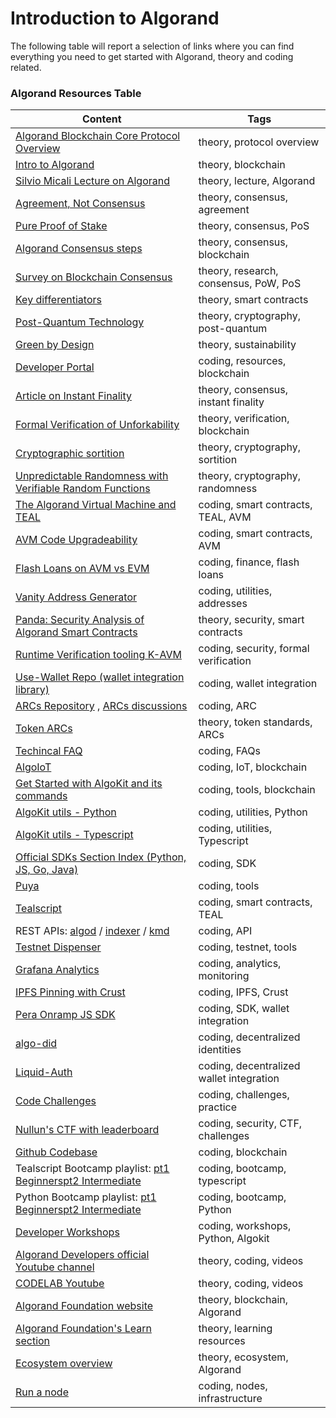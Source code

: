 # Introduction to Algorand

The following table will report a selection of links where you can find everything you need to get started with Algorand, theory and coding related.

### Algorand Resources Table

| Content                                                                                                                                                                                                                                                   | Tags                                     |
| --------------------------------------------------------------------------------------------------------------------------------------------------------------------------------------------------------------------------------------------------------- | ---------------------------------------- |
| [Algorand Blockchain Core Protocol Overview](https://www.youtube.com/watch?v=gACVKaNqxPs)                                                                                                                                                                 | theory, protocol overview                |
| [Intro to Algorand](https://developer.algorand.org/docs/get-started/basics/why_algorand/)                                                                                                                                                                 | theory, blockchain                       |
| [Silvio Micali Lecture on Algorand](https://www.youtube.com/watch?v=NykZ-ZSKkxM)                                                                                                                                                                          | theory, lecture, Algorand                |
| [Agreement, Not Consensus](https://algorandtechnologies.com/technology/agreement-not-consensus)                                                                                                                                                           | theory, consensus, agreement             |
| [Pure Proof of Stake](https://algorand.co/technology/pure-proof-of-stake)                                                                                                                                                                                 | theory, consensus, PoS                   |
| [Algorand Consensus steps](https://developer.algorand.org/docs/get-details/algorand_consensus/)                                                                                                                                                           | theory, consensus, blockchain            |
| [Survey on Blockchain Consensus](https://www.mdpi.com/2227-7390/8/10/1782)                                                                                                                                                                                | theory, research, consensus, PoW, PoS    |
| [Key differentiators](https://algorandtechnologies.com/technology/smarter-than-smart-contracts)                                                                                                                                                           | theory, smart contracts                  |
| [Post-Quantum Technology](https://algorand.co/blog/pioneering-falcon-post-quantum-technology-on-blockchain)                                                                                                                                               | theory, cryptography, post-quantum       |
| [Green by Design](https://algorandtechnologies.com/technology/green-by-design)                                                                                                                                                                            | theory, sustainability                   |
| [Developer Portal](https://developer.algorand.org/)                                                                                                                                                                                                       | coding, resources, blockchain            |
| [Article on Instant Finality](https://developer.algorand.org/solutions/avm-evm-instant-finality/)                                                                                                                                                         | theory, consensus, instant finality      |
| [Formal Verification of Unforkability](https://algorandtechnologies.com/news/runtime-verification)                                                                                                                                                        | theory, verification, blockchain         |
| [Cryptographic sortition](https://www.youtube.com/watch?v=XfP862hCrDM)                                                                                                                                                                                    | theory, cryptography, sortition          |
| [Unpredictable Randomness with Verifiable Random Functions](https://developer.algorand.org/solutions/avm-evm-randomness/)                                                                                                                                 | theory, cryptography, randomness         |
| [The Algorand Virtual Machine and TEAL](https://developer.algorand.org/docs/get-details/dapps/avm/teal/specification/)                                                                                                                                    | coding, smart contracts, TEAL, AVM       |
| [AVM Code Upgradeability](https://developer.algorand.org/solutions/avm-evm-upgradeability/)                                                                                                                                                               | coding, smart contracts, AVM             |
| [Flash Loans on AVM vs EVM](https://developer.algorand.org/solutions/avm-evm-flash-loans/)                                                                                                                                                                | coding, finance, flash loans             |
| [Vanity Address Generator](https://github.com/kirse/algomania)                                                                                                                                                                                            | coding, utilities, addresses             |
| [Panda: Security Analysis of Algorand Smart Contracts](https://www.usenix.org/system/files/sec23_slides_sun.pdf)                                                                                                                                          | theory, security, smart contracts        |
| [Runtime Verification tooling K-AVM](https://runtimeverification.com/blog/runtime-verification-brings-formal-verification-to-algorand)                                                                                                                    | coding, security, formal verification    |
| [Use-Wallet Repo (wallet integration library)](https://github.com/TxnLab/use-wallet)                                                                                                                                                                      | coding, wallet integration               |
| [ARCs Repository](https://github.com/algorandfoundation/ARCs) , [ARCs discussions](https://github.com/algorandfoundation/ARCs/pulls)                                                                                                                      | coding, ARC                              |
| [Token ARCs](https://github.com/joe-p/algo-edu/blob/master/resources/en-US/token_arcs.pdf)                                                                                                                                                                | theory, token standards, ARCs            |
| [Techincal FAQ](https://developer.algorand.org/docs/get-details/technical_faq/)                                                                                                                                                                           | coding, FAQs                             |
| [AlgoIoT](https://developer.algorand.org/solutions/algoiot/)                                                                                                                                                                                              | coding, IoT, blockchain                  |
| [Get Started with AlgoKit and its commands](https://developer.algorand.org/docs/get-details/algokit/)                                                                                                                                                     | coding, tools, blockchain                |
| [AlgoKit utils - Python](https://developer.algorand.org/docs/get-details/algokit/utils/py/)                                                                                                                                                               | coding, utilities, Python                |
| [AlgoKit utils - Typescript](https://developer.algorand.org/docs/get-details/algokit/utils/ts/)                                                                                                                                                           | coding, utilities, Typescript            |
| [Official SDKs Section Index (Python, JS, Go, Java)](https://developer.algorand.org/docs/sdks/)                                                                                                                                                           | coding, SDK                              |
| [Puya](https://algorandfoundation.github.io/puya/)                                                                                                                                                                                                        | coding, tools                            |
| [Tealscript](https://tealscript.netlify.app/)                                                                                                                                                                                                             | coding, smart contracts, TEAL            |
| REST APIs: [algod](https://developer.algorand.org/docs/rest-apis/algod/) / [indexer](https://developer.algorand.org/docs/rest-apis/indexer/) / [kmd](https://developer.algorand.org/docs/rest-apis/kmd/)                                                  | coding, API                              |
| [Testnet Dispenser](https://dispenser.testnet.aws.algodev.network/)                                                                                                                                                                                       | coding, testnet, tools                   |
| [Grafana Analytics](https://g.algonode.cloud/d/e754a3ad-bd4f-45b0-860b-af8dae5a0b8a/mainnet-old?orgId=1&refresh=5s)                                                                                                                                       | coding, analytics, monitoring            |
| [IPFS Pinning with Crust](https://developer.algorand.org/docs/get-details/crust/)                                                                                                                                                                         | coding, IPFS, Crust                      |
| [Pera Onramp JS SDK](https://github.com/perawallet/onramp)                                                                                                                                                                                                | coding, SDK, wallet integration          |
| [algo-did](https://github.com/joe-p/algo-did)                                                                                                                                                                                                             | coding, decentralized identities         |
| [Liquid-Auth](https://github.com/algorandfoundation/liquid-auth)                                                                                                                                                                                          | coding, decentralized wallet integration |
| [Code Challenges](https://developer.algorand.org/challenges/)                                                                                                                                                                                             | coding, challenges, practice             |
| [Nullun's CTF with leaderboard](https://nullun.github.io/ctf-algo-leaderboard/)                                                                                                                                                                           | coding, security, CTF, challenges        |
| [Github Codebase](https://github.com/Ganainmtech)                                                                                                                                                                                                         | coding, blockchain                       |
| Tealscript Bootcamp playlist: [pt1 Beginners](https://www.youtube.com/watch?v=hu08or-_T0E&list=PLwRyHoehE434TSCe8aQcdfHbX1nNocFA7&index=4)[pt2 Intermediate](https://www.youtube.com/watch?v=43ur6vONecY&list=PLwRyHoehE435xT_Jga7PQRofHSQyy_IEt&index=4) | coding, bootcamp, typescript             |
| Python Bootcamp playlist: [pt1 Beginners](https://www.youtube.com/watch?v=oqeX91qNLMI&list=PLwRyHoehE437h4m03rNz_UYCsGpOA_743&index=4)[pt2 Intermediate](https://www.youtube.com/watch?v=ykuc9TRC8Ig&list=PLwRyHoehE437DryP_7tFvFInCfg4_pFXz&index=4)     | coding, bootcamp, Python                 |
| [Developer Workshops](https://www.youtube.com/watch?v=cv1FsDg6CA8&list=PLwRyHoehE434qUkNw-8siSvUnLLOe6hh0&index=2)                                                                                                                                        | coding, workshops, Python, Algokit       |
| [Algorand Developers official Youtube channel](https://www.youtube.com/@algodevs/featured)                                                                                                                                                                | theory, coding, videos                   |
| [CODELAB Youtube](https://www.youtube.com/@CODELAB-UNIMI)                                                                                                                                                                                                 | theory, coding, videos                   |
| [Algorand Foundation website](https://algorand.co/)                                                                                                                                                                                                       | theory, blockchain, Algorand             |
| [Algorand Foundation's Learn section](https://algorand.co/learn)                                                                                                                                                                                          | theory, learning resources               |
| [Ecosystem overview](https://algorand.co/ecosystem/overview)                                                                                                                                                                                              | theory, ecosystem, Algorand              |
| [Run a node](https://algorand.co/run-a-node)                                                                                                                                                                                                              | coding, nodes, infrastructure            |

